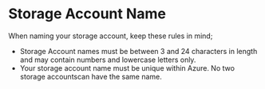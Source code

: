 # Storage Account Name

When naming your storage account, keep these rules in mind;
- Storage Account names must be between 3 and 24 characters in length and may contain numbers and lowercase letters only.
- Your storage account name must be unique within Azure. No two storage accountscan have the same name.